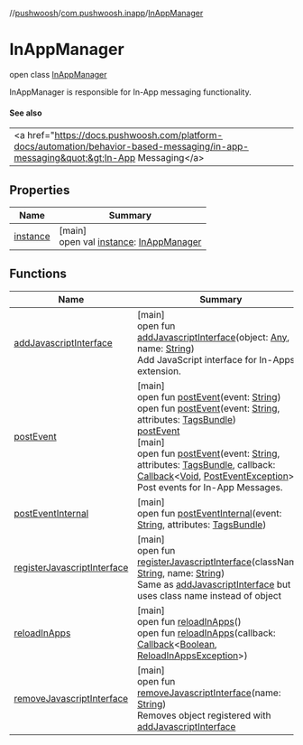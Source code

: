 //[pushwoosh](../../../index.md)/[com.pushwoosh.inapp](../index.md)/[InAppManager](index.md)

# InAppManager

open class [InAppManager](index.md)

InAppManager is responsible for In-App messaging functionality.

#### See also

| |
|---|
| &lt;a href=&quot;https://docs.pushwoosh.com/platform-docs/automation/behavior-based-messaging/in-app-messaging&quot;&gt;In-App Messaging&lt;/a&gt; |

## Properties

| Name | Summary |
|---|---|
| [instance](instance.md) | [main]<br>open val [instance](instance.md): [InAppManager](index.md) |

## Functions

| Name | Summary |
|---|---|
| [addJavascriptInterface](add-javascript-interface.md) | [main]<br>open fun [addJavascriptInterface](add-javascript-interface.md)(object: [Any](https://kotlinlang.org/api/latest/jvm/stdlib/kotlin-stdlib/kotlin/-any/index.html), name: [String](https://developer.android.com/reference/kotlin/java/lang/String.html))<br>Add JavaScript interface for In-Apps extension. |
| [postEvent](post-event.md) | [main]<br>open fun [postEvent](post-event.md)(event: [String](https://developer.android.com/reference/kotlin/java/lang/String.html))<br>open fun [postEvent](post-event.md)(event: [String](https://developer.android.com/reference/kotlin/java/lang/String.html), attributes: [TagsBundle](../../com.pushwoosh.tags/-tags-bundle/index.md))<br>[postEvent](post-event.md)<br>[main]<br>open fun [postEvent](post-event.md)(event: [String](https://developer.android.com/reference/kotlin/java/lang/String.html), attributes: [TagsBundle](../../com.pushwoosh.tags/-tags-bundle/index.md), callback: [Callback](../../com.pushwoosh.function/-callback/index.md)&lt;[Void](https://developer.android.com/reference/kotlin/java/lang/Void.html), [PostEventException](../../com.pushwoosh.exception/-post-event-exception/index.md)&gt;)<br>Post events for In-App Messages. |
| [postEventInternal](post-event-internal.md) | [main]<br>open fun [postEventInternal](post-event-internal.md)(event: [String](https://developer.android.com/reference/kotlin/java/lang/String.html), attributes: [TagsBundle](../../com.pushwoosh.tags/-tags-bundle/index.md)) |
| [registerJavascriptInterface](register-javascript-interface.md) | [main]<br>open fun [registerJavascriptInterface](register-javascript-interface.md)(className: [String](https://developer.android.com/reference/kotlin/java/lang/String.html), name: [String](https://developer.android.com/reference/kotlin/java/lang/String.html))<br>Same as [addJavascriptInterface](add-javascript-interface.md) but uses class name instead of object |
| [reloadInApps](reload-in-apps.md) | [main]<br>open fun [reloadInApps](reload-in-apps.md)()<br>open fun [reloadInApps](reload-in-apps.md)(callback: [Callback](../../com.pushwoosh.function/-callback/index.md)&lt;[Boolean](https://developer.android.com/reference/kotlin/java/lang/Boolean.html), [ReloadInAppsException](../../com.pushwoosh.exception/-reload-in-apps-exception/index.md)&gt;) |
| [removeJavascriptInterface](remove-javascript-interface.md) | [main]<br>open fun [removeJavascriptInterface](remove-javascript-interface.md)(name: [String](https://developer.android.com/reference/kotlin/java/lang/String.html))<br>Removes object registered with [addJavascriptInterface](add-javascript-interface.md) |
